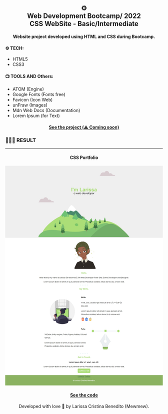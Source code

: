 <h2 align="center">
   ⚙️ <br> Web Development Bootcamp/ 2022 <br> CSS WebSite - Basic/Intermediate <br>
</h2>

<h4 align="center">
  Website project developed using HTML and CSS during Bootcamp.
</h4>

#### ⚙️ TECH:
- HTML5
- CSS3

#### 📺 TOOLS AND Others:
- ATOM (Engine)
- Google Fonts (Fonts free)
- Favicon (Icon Web)
- unFraw (Images)
- Mdn Web Docs (Documentation)
- Lorem Ipsum (for Text)


<h4 align="center"><a href="#" target="_blank">See the project (⚠️ Coming soon)</a></h4>

### 👩🏿‍💻 RESULT
---

<h4 align="center"> CSS Portfolio </h4>


[![Github](
https://github.com/mewmewdevart/WBDBootcamp/blob/3df39ea4796c9406e7fa94f943a28d88225cd383/CSS%20-%20My%20Site/printSite.jpeg)](https://github.com/mewmewdevart/CSSDrawings/tree/main/01%20-%20CuteEgg)


<h4 align="center"><a href="https://github.com/mewmewdevart/WBDBootcamp/tree/main/CSS%20-%20My%20Site" target="_blank">See the code</a></h4>


<p align="center"> Developed with love 💜 by Larissa Cristina Benedito (Mewmew). </p>

